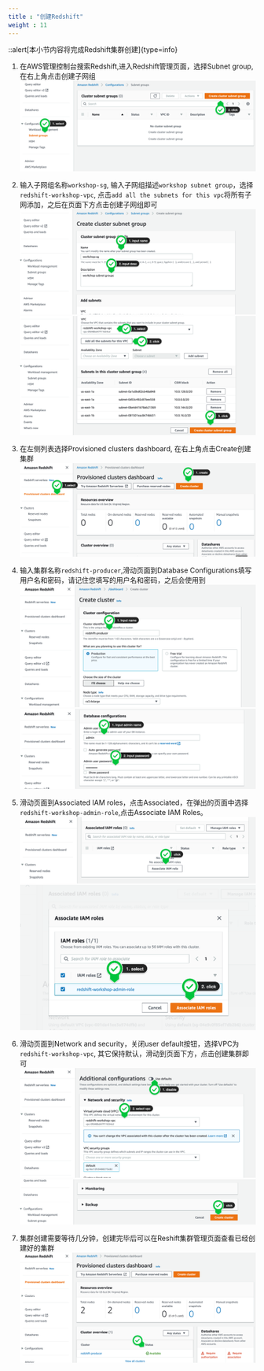 ```yaml
---
title : "创建Redshift"
weight : 11
---
```

::alert[本小节内容将完成Redshift集群创建]{type=info}

1. 在AWS管理控制台搜索Redshift,进入Redshift管理页面，选择Subnet group, 在右上角点击创建子网组 ![redshift-create-sg](/static/imgs/redshift/redshift-create-sg.png)

2. 输入子网组名称`workshop-sg`, 输入子网组描述`workshop subnet group`，选择`redshift-workshop-vpc`, 点击`add all the subnets for this vpc`将所有子网添加，之后在页面下方点击创建子网组即可 ![redshift-create-sg-page-01](/static/imgs/redshift/redshift-create-sg-page-01.png) ![redshift-create-sg-page-02](/static/imgs/redshift/redshift-create-sg-page-02.png)

3. 在左侧列表选择Provisioned clusters dashboard, 在右上角点击Create创建集群 ![redshift-create](/static/imgs/redshift/redshift-create.png)

4. 输入集群名称`redshift-producer`,滑动页面到Database Configurations填写用户名和密码，请记住您填写的用户名和密码，之后会使用到![redshift-create-page-01](/static/imgs/redshift/redshift-create-page-01.png) ![redshift-create-page-02](/static/imgs/redshift/redshift-create-page-02.png)

5. 滑动页面到Associated IAM roles，点击Associated，在弹出的页面中选择`redshift-workshop-admin-role`,点击Associate IAM Roles。![redshift-create-page-03](/static/imgs/redshift/redshift-create-page-03.png) ![redshift-create-page-04](/static/imgs/redshift/redshift-create-page-04.png)

6. 滑动页面到Network and security，关闭user default按钮，选择VPC为`redshift-workshop-vpc`, 其它保持默认，滑动到页面下方，点击创建集群即可  ![redshift-create-page-05](/static/imgs/redshift/redshift-create-page-05.png) ![redshift-create-finish](/static/imgs/redshift/redshift-create-finish.png)

7. 集群创建需要等待几分钟，创建完毕后可以在Reshift集群管理页面查看已经创建好的集群![redshift-create-finish-view](/static/imgs/redshift/redshift-create-finish-view.png)
